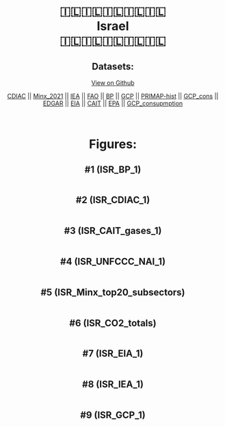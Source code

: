
<center>
<h1 align="center">
🇮🇱🇮🇱🇮🇱🇮🇱🇮🇱
<br>
Israel
<br>
🇮🇱🇮🇱🇮🇱🇮🇱🇮🇱
</h1>
<h2>Datasets:</h2>
<p><a href="https://github.com/dquintani/Greenhouse-Data/tree/master/country_data/ISR_Israel/data">View on Github</a>
<br></p><p><a href="data/ISR_CDIAC.csv">CDIAC</a> || <a href="data/ISR_Minx_2021.csv">Minx_2021</a> || <a href="data/ISR_IEA.csv">IEA</a> || <a href="data/ISR_FAO.csv">FAO</a> || <a href="data/ISR_BP.csv">BP</a> || <a href="data/ISR_GCP.csv">GCP</a> || <a href="data/ISR_PRIMAP-hist.csv">PRIMAP-hist</a> || <a href="data/ISR_GCP_cons.csv">GCP_cons</a> || <a href="data/ISR_EDGAR.csv">EDGAR</a> || <a href="data/ISR_EIA.csv">EIA</a> || <a href="data/ISR_CAIT.csv">CAIT</a> || <a href="data/ISR_EPA.csv">EPA</a> || <a href="data/ISR_GCP_consupmption.csv">GCP_consupmption</a></p><p><br></p>
<h1>Figures:</h1><h2>#1 (ISR_BP_1)</h2>
<p><img alt="" src="figures/ISR_BP_1.png" /></p><h2>#2 (ISR_CDIAC_1)</h2>
<p><img alt="" src="figures/ISR_CDIAC_1.png" /></p><h2>#3 (ISR_CAIT_gases_1)</h2>
<p><img alt="" src="figures/ISR_CAIT_gases_1.png" /></p><h2>#4 (ISR_UNFCCC_NAI_1)</h2>
<p><img alt="" src="figures/ISR_UNFCCC_NAI_1.png" /></p><h2>#5 (ISR_Minx_top20_subsectors)</h2>
<p><img alt="" src="figures/ISR_Minx_top20_subsectors.png" /></p><h2>#6 (ISR_CO2_totals)</h2>
<p><img alt="" src="figures/ISR_CO2_totals.png" /></p><h2>#7 (ISR_EIA_1)</h2>
<p><img alt="" src="figures/ISR_EIA_1.png" /></p><h2>#8 (ISR_IEA_1)</h2>
<p><img alt="" src="figures/ISR_IEA_1.png" /></p><h2>#9 (ISR_GCP_1)</h2>
<p><img alt="" src="figures/ISR_GCP_1.png" /></p>